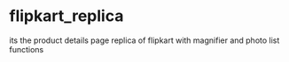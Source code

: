 # flipkart_replica
its the product details page replica of flipkart with magnifier and photo list functions 
